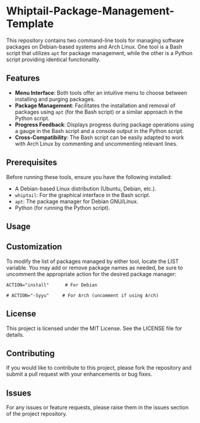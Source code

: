 # Whiptail-Package-Management-Template

This repository contains two command-line tools for managing software packages on Debian-based systems and Arch Linux. One tool is a Bash script that utilizes `apt` for package management, while the other is a Python script providing identical functionality.

## Features

- **Menu Interface**: Both tools offer an intuitive menu to choose between installing and purging packages.
- **Package Management**: Facilitates the installation and removal of packages using `apt` (for the Bash script) or a similar approach in the Python script.
- **Progress Feedback**: Displays progress during package operations using a gauge in the Bash script and a console output in the Python script.
- **Cross-Compatibility**: The Bash script can be easily adapted to work with Arch Linux by commenting and uncommenting relevant lines.

## Prerequisites

Before running these tools, ensure you have the following installed:

- A Debian-based Linux distribution (Ubuntu, Debian, etc.).
- `whiptail`: For the graphical interface in the Bash script.
- `apt`: The package manager for Debian GNU/Linux.
- Python (for running the Python script).

## Usage

## Customization

To modify the list of packages managed by either tool, locate the LIST variable. You may add or remove package names as needed, be sure to uncomment the appropriate action for the desired package manager:

`ACTION="install"      # For Debian`

`# ACTION="-Syyu"     # For Arch (uncomment if using Arch)`

## License

This project is licensed under the MIT License. See the LICENSE file for details.

## Contributing

If you would like to contribute to this project, please fork the repository and submit a pull request with your enhancements or bug fixes.

## Issues

For any issues or feature requests, please raise them in the issues section of the project repository.
